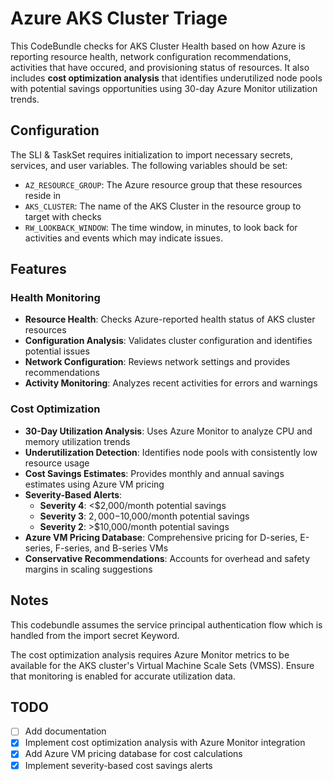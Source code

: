# Azure AKS Cluster Triage
This CodeBundle checks for AKS Cluster Health based on how Azure is reporting resource health, network configuration recommendations, activities that have occured, and provisioning status of resources. It also includes **cost optimization analysis** that identifies underutilized node pools with potential savings opportunities using 30-day Azure Monitor utilization trends. 

## Configuration

The SLI & TaskSet requires initialization to import necessary secrets, services, and user variables. The following variables should be set:
- `AZ_RESOURCE_GROUP`: The Azure resource group that these resources reside in
- `AKS_CLUSTER`: The name of the AKS Cluster in the resource group to target with checks
- `RW_LOOKBACK_WINDOW`: The time window, in minutes, to look back for activities and events which may indicate issues. 

## Features

### Health Monitoring
- **Resource Health**: Checks Azure-reported health status of AKS cluster resources
- **Configuration Analysis**: Validates cluster configuration and identifies potential issues
- **Network Configuration**: Reviews network settings and provides recommendations
- **Activity Monitoring**: Analyzes recent activities for errors and warnings

### Cost Optimization
- **30-Day Utilization Analysis**: Uses Azure Monitor to analyze CPU and memory utilization trends
- **Underutilization Detection**: Identifies node pools with consistently low resource usage
- **Cost Savings Estimates**: Provides monthly and annual savings estimates using Azure VM pricing
- **Severity-Based Alerts**: 
  - **Severity 4**: <$2,000/month potential savings
  - **Severity 3**: $2,000-$10,000/month potential savings  
  - **Severity 2**: >$10,000/month potential savings
- **Azure VM Pricing Database**: Comprehensive pricing for D-series, E-series, F-series, and B-series VMs
- **Conservative Recommendations**: Accounts for overhead and safety margins in scaling suggestions

## Notes

This codebundle assumes the service principal authentication flow which is handled from the import secret Keyword.

The cost optimization analysis requires Azure Monitor metrics to be available for the AKS cluster's Virtual Machine Scale Sets (VMSS). Ensure that monitoring is enabled for accurate utilization data.

## TODO
- [ ] Add documentation
- [x] Implement cost optimization analysis with Azure Monitor integration
- [x] Add Azure VM pricing database for cost calculations
- [x] Implement severity-based cost savings alerts